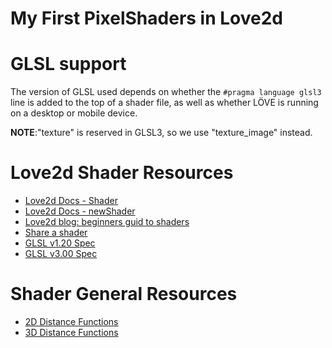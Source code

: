 # My First PixelShaders in Love2d

# GLSL support
The version of GLSL used depends on whether the `#pragma language glsl3` line is
added to the top of a shader file, as well as whether LÖVE is running on a 
desktop or mobile device.

**NOTE**:"texture" is reserved in GLSL3, so we use "texture_image" instead.

# Love2d Shader Resources

* [Love2d Docs - Shader](https://love2d.org/wiki/Shader)
* [Love2d Docs - newShader](https://love2d.org/wiki/love.graphics.newShader)
* [Love2d blog: beginners guid to shaders](https://blogs.love2d.org/content/beginners-guide-shaders)
* [Share a shader](https://love2d.org/forums/viewtopic.php?f=4&t=3733)
* [GLSL v1.20 Spec](https://registry.khronos.org/OpenGL/specs/gl/GLSLangSpec.1.20.pdf)
* [GLSL v3.00 Spec](https://registry.khronos.org/OpenGL/specs/es/3.0/GLSL_ES_Specification_3.00.pdf)

# Shader General Resources

* [2D Distance Functions](https://iquilezles.org/articles/distfunctions2d/)
* [3D Distance Functions](https://iquilezles.org/articles/distfunctions/)